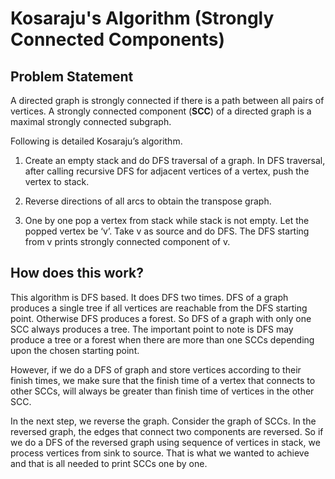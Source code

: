 # Kosaraju's Algorithm (Strongly Connected Components)

## Problem Statement
A directed graph is strongly connected if there is a path between all pairs of vertices. A strongly connected component (**SCC**) of a directed graph is a maximal strongly connected subgraph.


Following is detailed Kosaraju’s algorithm.

1. Create an empty stack and do DFS traversal of a graph. In DFS traversal, after calling recursive DFS for adjacent vertices of a vertex, push the vertex to stack.

2. Reverse directions of all arcs to obtain the transpose graph.

3. One by one pop a vertex from stack while stack is not empty. Let the popped vertex be ‘v’. Take v as source and do DFS. The DFS starting from v prints strongly connected component of v.

## How does this work?

This algorithm is DFS based. It does DFS two times. DFS of a graph produces a single tree if all vertices are reachable from the DFS starting point. Otherwise DFS produces a forest. So DFS of a graph with only one SCC always produces a tree. The important point to note is DFS may produce a tree or a forest when there are more than one SCCs depending upon the chosen starting point.

However, if we do a DFS of graph and store vertices according to their finish times, we make sure that the finish time of a vertex that connects to other SCCs, will always be greater than finish time of vertices in the other SCC.

In the next step, we reverse the graph. Consider the graph of SCCs. In the reversed graph, the edges that connect two components are reversed. So if we do a DFS of the reversed graph using sequence of vertices in stack, we process vertices from sink to source. That is what we wanted to achieve and that is all needed to print SCCs one by one. 